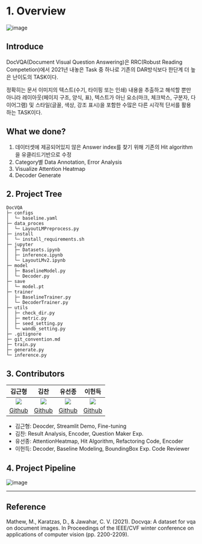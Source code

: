 # 1. Overview

![image](https://user-images.githubusercontent.com/73874591/217573079-2303b321-6c82-46a0-a0ef-b63cbaff4e00.png)
## Introduce
DocVQA(Document Visual Question Answering)은 RRC(Robust Reading Competetion)에서 2021년 내놓은 Task 중 하나로 기존의 DAR방식보다 한단계 더 높은 난이도의 TASK이다.

정확히는 문서 이미지의 텍스트(수기, 타이핑 또는 인쇄) 내용을 추출하고 해석할 뿐만 아니라 레이아웃(페이지 구조, 양식, 표), 텍스트가 아닌 요소(마크, 체크박스, 구분자, 다이어그램) 및 스타일(글꼴, 색상, 강조 표시)을 포함한 수많은 다른 시각적 단서를 활용하는 TASK이다.

## What we done?
1. 데이터셋에 제공되어있지 않은 Answer index를 찾기 위해 기존의 Hit algorithm을 유클리드기반으로 수정
2. Category별 Data Annotation, Error Analysis
3. Visualize Attention Heatmap
4. Decoder Generate

## 2. Project Tree
```
DocVQA
├─ configs
│  └─ baseline.yaml
├─ data_proces
│  └─ LayoutLMPreprocess.py
├─ install
│  └─ install_requirements.sh
├─ jupyter
│  ├─ Datasets.ipynb
│  ├─ inference.ipynb
│  └─ LayoutLMv2.ipynb
├─ model
│  ├─ BaselineModel.py
│  └─ Decoder.py
├─ save
│  └─ model.pt
├─ trainer
│  ├─ BaselineTrainer.py
│  └─ DecoderTrainer.py
├─ utils
│  ├─ check_dir.py
│  ├─ metric.py
│  ├─ seed_setting.py
│  └─ wandb_setting.py
├─ .gitignore
├─ git_convention.md
├─ train.py
├─ generate.py
└─ inference.py
```
## 3. Contributors
|김근형|김찬|유선종|이헌득|
|:---:|:---:|:---:|:---:|
|<img src="https://user-images.githubusercontent.com/97590480/205299519-174ef1be-eed6-4752-9f3d-49b64de78bec.png">|<img src="https://user-images.githubusercontent.com/97590480/205299316-ea3dc16c-00ec-4c37-b801-3a75ae6f4ca2.png">|<img src="https://user-images.githubusercontent.com/97590480/205299037-aec039ea-f8d3-46c6-8c11-08c4c88e4c56.jpeg">|<img src="https://user-images.githubusercontent.com/97590480/205299457-5292caeb-22eb-49d2-a52e-6e69da593d6f.jpeg">|
|[Github](https://github.com/kimkeunhyeong)|[Github](https://github.com/chanmuzi)|[Github](https://github.com/Trailblazer-Yoo)|[Github](https://github.com/hundredeuk2)|
- 김근형: Deocder, Streamlit Demo, Fine-tuning
- 김찬: Result Analysis, Encoder, Question Maker Exp.
- 유선종: AttentionHeatmap, Hit Algorithm, Refactoring Code, Encoder
- 이헌득: Decoder, Baseline Modeling, BoundingBox Exp. Code Reviewer

## 4. Project Pipeline
![image](https://user-images.githubusercontent.com/73874591/217577054-e2be3421-f74b-42dd-9653-30ce812e75e7.png)

---------------------------------
## Reference
Mathew, M., Karatzas, D., & Jawahar, C. V. (2021). Docvqa: A dataset for vqa on document images. In Proceedings of the IEEE/CVF winter conference on applications of computer vision (pp. 2200-2209).